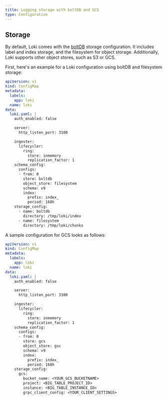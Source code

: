 ```yaml
---
title: Logging storage with boltDB and GCS
type: Configuration
---
```


## Storage

By default, Loki comes with the [boltDB](https://github.com/boltdb/bolt) storage configuration. It includes label and index storage, and the filesystem for object storage. Additionally, Loki supports other object stores, such as S3 or GCS.

First, here's an example for a Loki configuration using boltDB and filesystem storage:

```yaml
apiVersion: v1
kind: ConfigMap
metadata:
  labels:
    app: loki
  name: loki
data:
  loki.yaml: |
    auth_enabled: false

    server:
      http_listen_port: 3100

    ingester:
      lifecycler:
        ring:
          store: inmemory
          replication_factor: 1
    schema_config:
      configs:
      - from: 0
        store: boltdb
        object_store: filesystem
        schema: v9
        index:
          prefix: index_
          period: 168h
    storage_config:
      - name: boltdb
        directory: /tmp/loki/index
      - name: filesystem
        directory: /tmp/loki/chunks

```

A sample configuration for GCS looks as follows:

```yaml
apiVersion: v1
kind: ConfigMap
metadata:
  labels:
    app: loki
  name: loki
data:
  loki.yaml: |
    auth_enabled: false

    server:
      http_listen_port: 3100

    ingester:
      lifecycler:
        ring:
          store: inmemory
          replication_factor: 1
    schema_config:
      configs:
      - from: 0
        store: gcs
        object_store: gsc
        schema: v9
        index:
          prefix: index_
          period: 168h
    storage_config:
      gcs:
        bucket_name: <YOUR_GCS_BUCKETNAME>
        project: <BIG_TABLE_PROJECT_ID>
        instance: <BIG_TABLE_INSTANCE_ID>
        grpc_client_config: <YOUR_CLIENT_SETTINGS>
```
